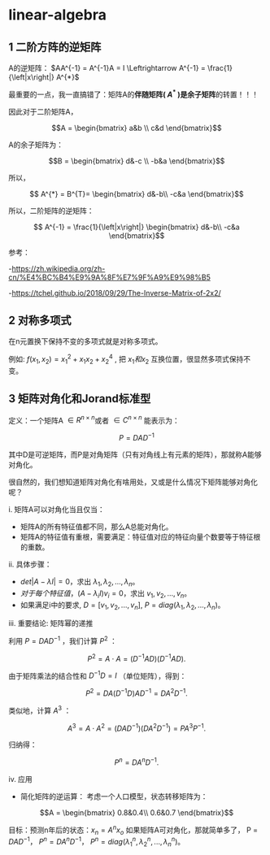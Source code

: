 # linear-algebra
## 1 二阶方阵的逆矩阵
A的逆矩阵： $AA^{-1} = A^{-1}A = I \Leftrightarrow A^{-1} = \frac{1}{\left|x\right|} A^{*}$

最重要的一点，我一直搞错了：矩阵A的**伴随矩阵( $A^*$ )**是**余子矩阵**的转置！！！

因此对于二阶矩阵A，

 $$A = \begin{bmatrix}
  a&b \\
  c&d
\end{bmatrix}$$

A的余子矩阵为：

$$B = \begin{bmatrix}
 d&-c \\
 -b&a
\end{bmatrix}$$

所以，

$$ A^{*} = B^{T}= \begin{bmatrix}
  d&-b\\
  -c&a
  \end{bmatrix}$$

所以，二阶矩阵的逆矩阵：

$$ A^{-1} = \frac{1}{\left|x\right|} \begin{bmatrix}
  d&-b\\
  -c&a
  \end{bmatrix}$$

参考：

-https://zh.wikipedia.org/zh-cn/%E4%BC%B4%E9%9A%8F%E7%9F%A9%E9%98%B5

-https://tchel.github.io/2018/09/29/The-Inverse-Matrix-of-2x2/

## 2 对称多项式
在n元置换下保持不变的多项式就是对称多项式。

例如: $f(x_1,x_2) = x_1^2 + x_1x_2 + x_2^4$ , 把 $x_1和x_2$ 互换位置，很显然多项式保持不变。

## 3 矩阵对角化和Jorand标准型
定义：一个矩阵A $\in R^{n\times n}$或者 $\in C^{n\times n}$ 能表示为：

$$ P = DAD^{-1} $$

其中D是可逆矩阵，而P是对角矩阵（只有对角线上有元素的矩阵），那就称A能够对角化。

很自然的，我们想知道矩阵对角化有啥用处，又或是什么情况下矩阵能够对角化呢？

i. 矩阵A可以对角化当且仅当：
- 矩阵A的所有特征值都不同，那么A总能对角化。
- 矩阵A的特征值有重根，需要满足：特征值对应的特征向量个数要等于特征根的重数。

ii. 具体步骤：
- $det\left|A - \lambda I\right| = 0$，求出 $\lambda_1, \lambda_2, ..., \lambda_n$。
- $对于每个特征值，(A - \lambda_{i}I)v_{i} = 0$，求出 $v_1, v_2,...,v_n$。
- 如果满足i中的要求, $D = [v_1, v_2,...,v_n]$, $P=diag(\lambda_1,\lambda_2,...,\lambda_n)$。

iii. 重要结论: 矩阵幂的递推

利用  $P = DAD^{-1}$ ，我们计算  $P^2$ ：

$$P^2 = A \cdot A = (D^{-1}AD)(D^{-1}AD).$$

由于矩阵乘法的结合性和  $D^{-1}D = I$ （单位矩阵），得到：

$$P^2 = DA(D^{-1}D)AD^{-1} = DA^2D^{-1}.$$


类似地，计算  $A^3$ ：

$$A^3 = A \cdot A^2 = (DAD^{-1})(DA^2D^{-1}) = PA^3P^{-1}.$$


归纳得：

$$P^n = DA^nD^{-1}.$$

iv. 应用
- 简化矩阵的逆运算：
考虑一个人口模型，状态转移矩阵为：
  
$$A = \begin{bmatrix}
  0.8&0.4\\
  0.6&0.7
  \end{bmatrix}$$

目标：预测n年后的状态：$x_n = A^{n}x_o$
如果矩阵A可对角化，那就简单多了， P = $DAD^{-1}$， $P^n = DA^{n}D^{-1}$， $P^{n} = diag(\lambda_{1}^{n},\lambda_{2}^{n},...,\lambda_{n}^{n})$。

